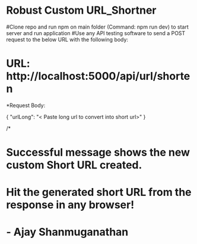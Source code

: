 # Robust Custom URL_Shortner

#Clone repo and run npm on main folder (Command: npm run dev) to start server and run application
#Use any API testing software to send a POST request to the below URL with the following body:

# URL: http://localhost:5000/api/url/shorten

*Request Body:

{
	"urlLong": "< Paste long url to convert into short url>"
}

/*

# Successful message shows the new custom Short URL created.

# Hit the generated short URL from the response in any browser!

# - Ajay Shanmuganathan

  

